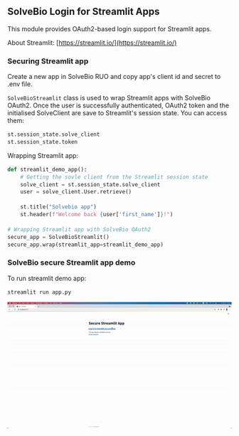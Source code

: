 ## SolveBio Login for Streamlit Apps

This module provides OAuth2-based login support for Streamlit apps.

About Streamlit: [https://streamlit.io/](https://streamlit.io/)


### Securing Streamlit app

Create a new app in SolveBio RUO and copy app's client id and secret to .env file.

`SolveBioStreamlit` class is used to wrap Streamlit apps with SolveBio OAuth2. Once the user is successfully authenticated, OAuth2 token and the initialised SolveClient are save to Streamlit's session state. You can access them:
```python
st.session_state.solve_client
st.session_state.token
```

Wrapping Streamlit app:

```python
def streamlit_demo_app():
    # Getting the sovle client from the Streamlit session state
    solve_client = st.session_state.solve_client
    user = solve_client.User.retrieve()

    st.title("Solvebio app")
    st.header(f"Welcome back {user['first_name']}!")

# Wrapping Streamlit app with SolveBio OAuth2
secure_app = SolveBioStreamlit()
secure_app.wrap(streamlit_app=streamlit_demo_app)
```


### SolveBio secure Streamlit app demo

To run streamlit demo app:
```bash
streamlit run app.py
```
![streamlit-secure-app-demo](streamlit-secure-app-demo.gif)
